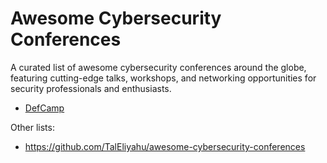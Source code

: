 # Awesome Cybersecurity Conferences

A curated list of awesome cybersecurity conferences around the globe, featuring cutting-edge talks, workshops, and networking opportunities for security professionals and enthusiasts.

- [DefCamp](https://def.camp/)

Other lists:

- https://github.com/TalEliyahu/awesome-cybersecurity-conferences
